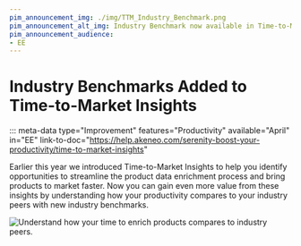 ```yaml
---
pim_announcement_img: ./img/TTM_Industry_Benchmark.png
pim_announcement_alt_img: Industry Benchmark now available in Time-to-Market Insights
pim_announcement_audience:
- EE
---
```


# Industry Benchmarks Added to Time-to-Market Insights
::: meta-data type="Improvement" features="Productivity" available="April" in="EE" link-to-doc="https://help.akeneo.com/serenity-boost-your-productivity/time-to-market-insights"

Earlier this year we introduced Time-to-Market Insights to help you identify opportunities to streamline the product data enrichment process and bring products to market faster. Now you can gain even more value from these insights by understanding how your productivity compares to your industry peers with new industry benchmarks.



![Understand how your time to enrich products compares to industry peers.](../img/TTM_Industry_Benchmark.png)

